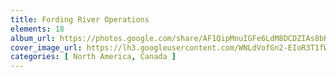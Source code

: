 ```yaml
---
title: Fording River Operations
elements: 18
album_url: https://photos.google.com/share/AF1QipMnuIGFe6LdM8DCDZIAs8bKp8-7MkiMcEXNKa4YCgmgB1hsAHQVbsmdyeBxxO7HEg?key=LXJwYzBDZ0c4bWhEUlFGeWZyNkpRWHdaTVZXTkFR
cover_image_url: https://lh3.googleusercontent.com/WNLdVofGn2-EIoR3T1fW4oxAJrHZS2U1GswMoaW8EeIIkbHm5Uh1USHJh6uVXeoojJmQ0EGABNnQzFeVwguETShV5uLTOt0_9QMnxJ-vefhM6P8VKJPiGruieZHoNgnBxQsIc1IA4ttT0e8GQaZVSd_cHYNpjHTyMK63eCkc8kqIObSrLjMc3Ud-9jmE__XL4xPVZYNWcUlQUb3YMzG0-AZgvfAL-gc81NHV0wQPY1t8SYTnakNa-edGisN0qLOyJI28_T6LvRbOtShR7Pp7QXqqDwcozPyzst8kuSzK9EApkF6h0keOy-Gq9VHkpTgnIvvEaj0FuvqnogJXxiej7Bq6867tve0ghP0L-Jo8rA_k6SlCirwDXEmIdpeFzgh6n-GouyVxvMabHN0j5erhpcpa7B_3d6Oa0dBwMGqVnp8zslWmPu2t0ItTTXMjoBN132RqjBSJbZP1RpkV8s7OjdJAquoeoLIQLG4PU4v1Leeqo3KhuFbNCpBD_w2ee3RPlzDrxytGxRkuOcPpl1kithZi4DZtdr8QG0h4-C5cEuXLUd_U3MhBu8DZglgeJ_wzV5nBGozbj-rSYY_vVFmqlkfU2SCYtgAcQ7uHze0HYed3dq8j5FxGReFAzqwFEzSMl8aGj7kaC8XhT2f7c6CnmLsbHs_zR28J09fq5d-Vr1gFouj-s7I4Hs0=s218-p-k-no
categories: [ North America, Canada ]
---
```

